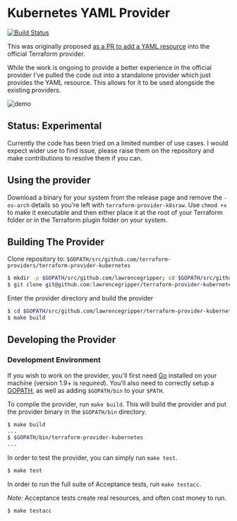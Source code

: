 # Kubernetes YAML Provider 

[![Build Status](https://travis-ci.com/lawrencegripper/terraform-provider-kubernetes-yaml.svg?branch=master)](https://travis-ci.com/lawrencegripper/terraform-provider-kubernetes-yaml)

This was originally proposed [as a PR to add a YAML resource](https://github.com/terraform-providers/terraform-provider-kubernetes/pull/195) into the official Terraform provider. 

While the work is ongoing to provide a better experience in the official provider I've pulled the code out into a standalone provider which just provides the YAML resource. This allows for it to be used alongside the existing providers. 

![demo](docs/yamldemo.gif)

## Status: Experimental

Currently the code has been tried on a limited number of use cases. I would expect wider use to find issue, please raise them on the repository and make contributions to resolve them if you can. 


## Using the provider

Download a binary for your system from the release page and remove the `-os-arch` details so you're left with `terraform-provider-k8sraw`. Use `chmod +x` to make it executable and then either place it at the root of your Terraform folder or in the Terraform plugin folder on your system. 

## Building The Provider

Clone repository to: `$GOPATH/src/github.com/terraform-providers/terraform-provider-kubernetes`

```sh
$ mkdir -p $GOPATH/src/github.com/lawrencegripper; cd $GOPATH/src/github.com/lawrencegripper
$ git clone git@github.com:lawrencegripper/terraform-provider-kubernetes-yaml
```

Enter the provider directory and build the provider

```sh
$ cd $GOPATH/src/github.com/lawrencegripper/terraform-provider-kubernetes-yaml
$ make build
```

## Developing the Provider


### Development Environment

If you wish to work on the provider, you'll first need [Go](http://www.golang.org) installed on your machine (version 1.9+ is *required*). You'll also need to correctly setup a [GOPATH](http://golang.org/doc/code.html#GOPATH), as well as adding `$GOPATH/bin` to your `$PATH`.

To compile the provider, run `make build`. This will build the provider and put the provider binary in the `$GOPATH/bin` directory.

```sh
$ make build
...
$ $GOPATH/bin/terraform-provider-kubernetes
...
```

In order to test the provider, you can simply run `make test`.

```sh
$ make test
```

In order to run the full suite of Acceptance tests, run `make testacc`.

*Note:* Acceptance tests create real resources, and often cost money to run.

```sh
$ make testacc
```
